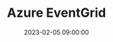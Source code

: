 ---
title: Azure EventGrid
date: 2023-02-05 09:00:00
categories: [Azure]
tags: [azure workshop,compute]
---
